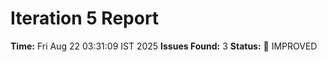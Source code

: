 # Iteration 5 Report
**Time:** Fri Aug 22 03:31:09 IST 2025
**Issues Found:** 3
**Status:** 🔧 IMPROVED
